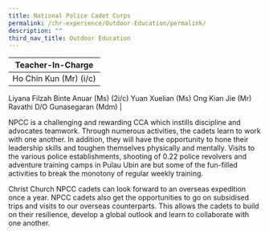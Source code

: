 ```yaml
---
title: National Police Cadet Corps
permalink: /chr-experience/Outdoor-Education/permalink/
description: ""
third_nav_title: Outdoor Education
---
```



| Teacher-In-Charge | 
| -------- | 
| Ho Chin Kun (Mr) (i/c)
Liyana Filzah Binte Anuar (Ms) (2i/c)
Yuan Xuelian (Ms)
Ong Kian Jie (Mr)
Ravathi D/O Gunasegaran (Mdm) 
|

NPCC is a challenging and rewarding CCA which instills discipline and advocates teamwork. Through numerous activities, the cadets learn to work with one another. In addition, they will have the opportunity to hone their leadership skills and toughen themselves physically and mentally. Visits to the various police establishments, shooting of 0.22 police revolvers and adventure training camps in Pulau Ubin are but some of the fun-filled activities to break the monotony of regular weekly training.


Christ Church NPCC cadets can look forward to an overseas expedition once a year. NPCC cadets also get the opportunities to go on subsidised trips and visits to our overseas counterparts. This allows the cadets to build on their resilience, develop a global outlook and learn to collaborate with one another. 